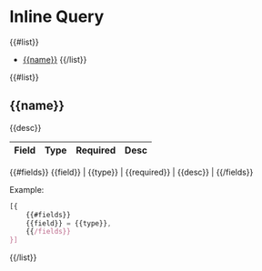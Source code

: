# Inline Query

{{#list}}
- [{{name}}](#{{name}})
{{/list}}

{{#list}}
## {{name}}
{{desc}}

Field     | Type     | Required     | Desc     |
--------- | -------- | ------------ | -------- |
{{#fields}}
{{field}} | {{type}} | {{required}} | {{desc}} |
{{/fields}}

Example:
```javascript
[{
	{{#fields}}
	{{field}} = {{type}},
	{{/fields}}
}]
```

{{/list}}

